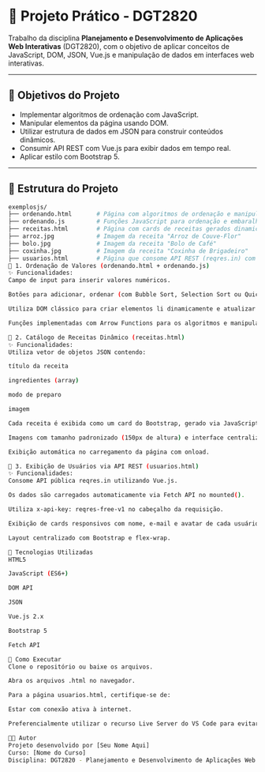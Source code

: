 # 📘 Projeto Prático - DGT2820

Trabalho da disciplina **Planejamento e Desenvolvimento de Aplicações Web Interativas** (DGT2820), com o objetivo de aplicar conceitos de JavaScript, DOM, JSON, Vue.js e manipulação de dados em interfaces web interativas.

---

## 🧠 Objetivos do Projeto

- Implementar algoritmos de ordenação com JavaScript.
- Manipular elementos da página usando DOM.
- Utilizar estrutura de dados em JSON para construir conteúdos dinâmicos.
- Consumir API REST com Vue.js para exibir dados em tempo real.
- Aplicar estilo com Bootstrap 5.

---

## 📁 Estrutura do Projeto

```bash
exemplosjs/
├── ordenando.html       # Página com algoritmos de ordenação e manipulação DOM
├── ordenando.js         # Funções JavaScript para ordenação e embaralhamento
├── receitas.html        # Página com cards de receitas gerados dinamicamente via JSON
├── arroz.jpg            # Imagem da receita "Arroz de Couve-Flor"
├── bolo.jpg             # Imagem da receita "Bolo de Café"
├── coxinha.jpg          # Imagem da receita "Coxinha de Brigadeiro"
├── usuarios.html        # Página que consome API REST (reqres.in) com Vue.js
🔹 1. Ordenação de Valores (ordenando.html + ordenando.js)
✨ Funcionalidades:
Campo de input para inserir valores numéricos.

Botões para adicionar, ordenar (com Bubble Sort, Selection Sort ou Quick Sort) e misturar valores.

Utiliza DOM clássico para criar elementos li dinamicamente e atualizar a interface.

Funções implementadas com Arrow Functions para os algoritmos e manipulação.

🔹 2. Catálogo de Receitas Dinâmico (receitas.html)
✨ Funcionalidades:
Utiliza vetor de objetos JSON contendo:

título da receita

ingredientes (array)

modo de preparo

imagem

Cada receita é exibida como um card do Bootstrap, gerado via JavaScript.

Imagens com tamanho padronizado (150px de altura) e interface centralizada.

Exibição automática no carregamento da página com onload.

🔹 3. Exibição de Usuários via API REST (usuarios.html)
✨ Funcionalidades:
Consome API pública reqres.in utilizando Vue.js.

Os dados são carregados automaticamente via Fetch API no mounted().

Utiliza x-api-key: reqres-free-v1 no cabeçalho da requisição.

Exibição de cards responsivos com nome, e-mail e avatar de cada usuário.

Layout centralizado com Bootstrap e flex-wrap.

📌 Tecnologias Utilizadas
HTML5

JavaScript (ES6+)

DOM API

JSON

Vue.js 2.x

Bootstrap 5

Fetch API

🚀 Como Executar
Clone o repositório ou baixe os arquivos.

Abra os arquivos .html no navegador.

Para a página usuarios.html, certifique-se de:

Estar com conexão ativa à internet.

Preferencialmente utilizar o recurso Live Server do VS Code para evitar problemas de CORS ao consumir a API.

👨‍🏫 Autor
Projeto desenvolvido por [Seu Nome Aqui]
Curso: [Nome do Curso]
Disciplina: DGT2820 - Planejamento e Desenvolvimento de Aplicações Web Interativas
